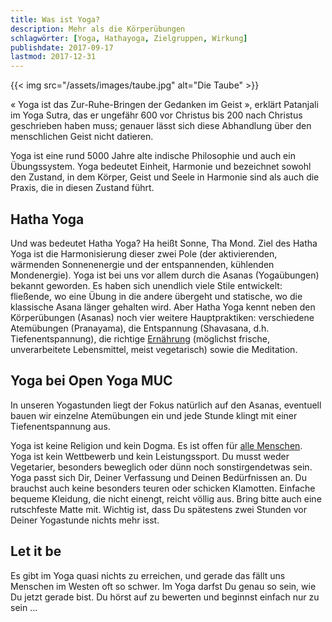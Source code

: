 ```yaml
---
title: Was ist Yoga?
description: Mehr als die Körperübungen
schlagwörter: [Yoga, Hathayoga, Zielgruppen, Wirkung]
publishdate: 2017-09-17
lastmod: 2017-12-31
---
```


{{< img src="/assets/images/taube.jpg" alt="Die Taube" >}}

« Yoga ist das Zur-Ruhe-Bringen der Gedanken im Geist »,
erklärt Patanjali im Yoga Sutra, das er ungefähr 600 vor Christus bis 200 nach Christus geschrieben haben muss; genauer lässt sich diese Abhandlung über den menschlichen Geist nicht datieren.

Yoga ist eine rund 5000 Jahre alte indische Philosophie und auch ein Übungssystem. Yoga bedeutet Einheit, Harmonie und bezeichnet sowohl den Zustand, in dem Körper, Geist und Seele in Harmonie sind als auch die Praxis, die in diesen Zustand führt.

## Hatha Yoga

Und was bedeutet Hatha Yoga? Ha heißt Sonne, Tha Mond. Ziel des Hatha Yoga ist die Harmonisierung dieser zwei Pole (der aktivierenden, wärmenden Sonnenenergie und der entspannenden, kühlenden Mondenergie).
Yoga ist bei uns vor allem durch die Asanas (Yogaübungen) bekannt geworden. Es haben sich unendlich viele Stile entwickelt: fließende, wo eine Übung in die andere übergeht und statische, wo die klassische Asana länger gehalten wird. Aber Hatha Yoga kennt neben den Körperübungen (Asanas) noch vier weitere Hauptpraktiken: verschiedene Atemübungen (Pranayama), die Entspannung (Shavasana, d.h. Tiefenentspannung), die richtige [Ernährung][1] (möglichst frische, unverarbeitete Lebensmittel, meist vegetarisch) sowie die Meditation.

## Yoga bei Open Yoga MUC

In unseren Yogastunden liegt der Fokus natürlich auf den Asanas, eventuell bauen wir einzelne Atemübungen ein und jede Stunde klingt mit einer Tiefenentspannung aus.

Yoga ist keine Religion und kein Dogma. Es ist offen für [alle Menschen][2]. Yoga ist kein Wettbewerb und kein Leistungssport. Du musst weder Vegetarier, besonders beweglich oder dünn  noch sonstirgendetwas sein. Yoga passt sich Dir, Deiner Verfassung und Deinen Bedürfnissen an. Du brauchst auch keine besonders teuren oder schicken Klamotten. Einfache bequeme Kleidung, die nicht einengt, reicht völlig aus. Bring bitte auch eine rutschfeste Matte mit. Wichtig ist, dass Du spätestens zwei Stunden vor Deiner Yogastunde nichts mehr isst.

## Let it be

Es gibt im Yoga quasi nichts zu erreichen, und gerade das fällt uns Menschen im Westen oft so schwer. Im Yoga darfst Du genau so sein, wie Du jetzt gerade bist. Du hörst auf zu bewerten und beginnst einfach nur zu sein ...

[1]: /artikel/2017/yoga-und-ernaehrung
[2]: /artikel/2018/yoga-zielgruppen
